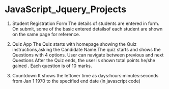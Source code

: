 # JavaScript_Jquery_Projects

1. Student Registration Form
    The details of students are entered in form.
    On submit, some of the basic entered detailsof each student are shown on the same page for reference.
    
2. Quiz App
   The Quiz starts with homepage showing the Quiz instructions,asking the Candidate Name.The quiz starts and shows the Questions with 4 options. 
   User can navigate between previous and next Questions
   After the Quiz ends, the user is shown total points he/she gained . Each question is of 10 marks.
   
3. Countdown 
    It shows the leftover time as days:hours:minutes:seconds from Jan 1 1970 to the specified end date (in javascript code)
